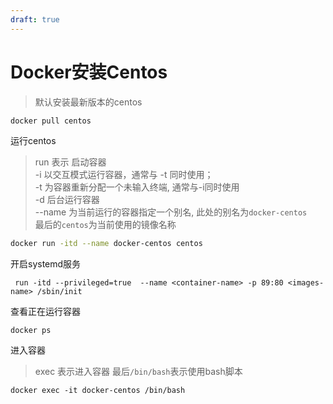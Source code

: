 ```yaml
---
draft: true
---
```


# Docker安装Centos


> 默认安装最新版本的centos
```bash
docker pull centos
```

运行centos
> run 表示 启动容器 <br>
> -i 以交互模式运行容器，通常与 -t 同时使用；<br>
> -t 为容器重新分配一个未输入终端, 通常与-i同时使用<br>
> -d 后台运行容器<br>
> --name 为当前运行的容器指定一个别名, 此处的别名为`docker-centos`<br>
> 最后的`centos`为当前使用的镜像名称<br>
```bash
docker run -itd --name docker-centos centos
```

开启systemd服务
```
 run -itd --privileged=true  --name <container-name> -p 89:80 <images-name> /sbin/init
```


查看正在运行容器
```
docker ps 
```

进入容器
> exec 表示进入容器
> 最后`/bin/bash`表示使用bash脚本
```
docker exec -it docker-centos /bin/bash
```
